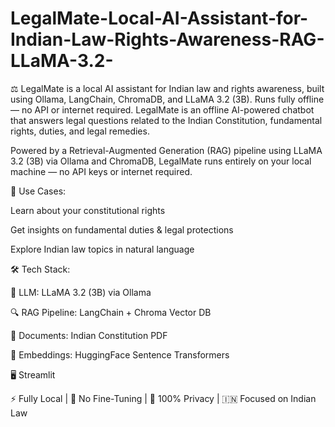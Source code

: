 # LegalMate-Local-AI-Assistant-for-Indian-Law-Rights-Awareness-RAG-LLaMA-3.2-
⚖️ LegalMate is a local AI assistant for Indian law and rights awareness, built using Ollama, LangChain, ChromaDB, and LLaMA 3.2 (3B). Runs fully offline — no API or internet required.
LegalMate is an offline AI-powered chatbot that answers legal questions related to the Indian Constitution, fundamental rights, duties, and legal remedies.

Powered by a Retrieval-Augmented Generation (RAG) pipeline using LLaMA 3.2 (3B) via Ollama and ChromaDB, LegalMate runs entirely on your local machine — no API keys or internet required.

💼 Use Cases:

Learn about your constitutional rights

Get insights on fundamental duties & legal protections

Explore Indian law topics in natural language

🛠️ Tech Stack:

🧠 LLM: LLaMA 3.2 (3B) via Ollama

🔍 RAG Pipeline: LangChain + Chroma Vector DB

📄 Documents: Indian Constitution PDF

🧱 Embeddings: HuggingFace Sentence Transformers

🖥️ Streamlit

⚡ Fully Local | 🧠 No Fine-Tuning | 🔐 100% Privacy | 🇮🇳 Focused on Indian Law
